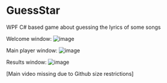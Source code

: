 # GuessStar
WPF C# based game about guessing the lyrics of some songs

Welcome window:
![image](https://user-images.githubusercontent.com/96338110/146640085-99412164-36ca-446d-aebc-753f88e0b786.png)

Main player window:
![image](https://user-images.githubusercontent.com/96338110/146640114-56a9eb35-8643-494b-b8f9-32febb8fefe8.png)

Results window:
![image](https://user-images.githubusercontent.com/96338110/146640139-9384632a-7a90-4e99-b503-5ba25a836b5a.png)


[Main video missing due to Github size restrictions]
